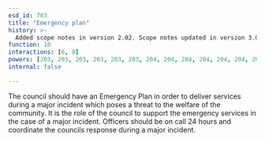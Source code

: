```yaml
---
esd_id: 703
title: "Emergency plan"
history: >-
  Added scope notes in version 2.02. Scope notes updated in version 3.00 to clarify council responsibility. Term name changed from 'Major emergency incident' to 'Civil emergencies - emergency plan' in version 3.00. Name changed to 'Emergency plan' in version 4.00.
function: 18
interactions: [6, 8]
powers: [203, 203, 203, 203, 203, 203, 204, 204, 204, 204, 204, 204, 206, 206, 206, 206, 206, 206, 2904, 2904, 2904, 2904]
internal: false

---
```


The council should have an Emergency Plan in order to deliver services during a major incident which poses a threat to the welfare of the community. It is the role of the council to support the emergency services in the case of a major incident. Officers should be on call 24 hours and coordinate the councils response during a major incident.

